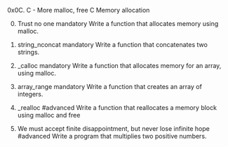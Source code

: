 0x0C. C - More malloc, free
C
Memory allocation

0. Trust no one
mandatory
Write a function that allocates memory using malloc.

1. string_nconcat
mandatory
Write a function that concatenates two strings.

2. _calloc
mandatory
Write a function that allocates memory for an array, using malloc.

3. array_range
mandatory
Write a function that creates an array of integers.

4. _realloc
#advanced
Write a function that reallocates a memory block using malloc and free

5. We must accept finite disappointment, but never lose infinite hope
#advanced
Write a program that multiplies two positive numbers.
